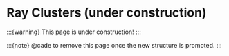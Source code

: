 # Ray Clusters (under construction)
:::{warning}
This page is under construction!
:::

:::{note}
@cade to remove this page once the new structure is promoted.
:::
